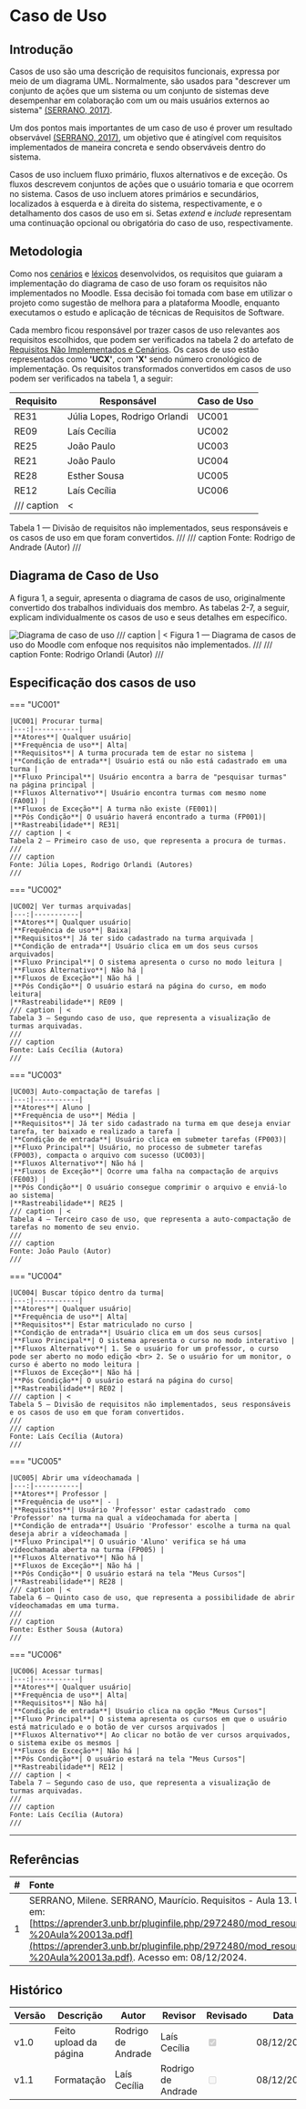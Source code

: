 # Caso de Uso

## Introdução

Casos de uso são uma descrição de requisitos funcionais, expressa por meio de um diagrama UML. Normalmente, são usados para "descrever um conjunto de ações que um sistema ou um conjunto de sistemas deve desempenhar em colaboração com um ou mais usuários externos ao sistema" [(SERRANO, 2017)](https://aprender3.unb.br/pluginfile.php/2972480/mod_resource/content/1/Requisitos%20-%20Aula%20013a.pdf).

Um dos pontos mais importantes de um caso de uso é prover um resultado observável [(SERRANO, 2017)](https://aprender3.unb.br/pluginfile.php/2972480/mod_resource/content/1/Requisitos%20-%20Aula%20013a.pdf), um objetivo que é atingível com requisitos implementados de maneira concreta e sendo observáveis dentro do sistema. 

Casos de uso incluem fluxo primário, fluxos alternativos e de exceção. Os fluxos descrevem conjuntos de ações que o usuário tomaria e que ocorrem no sistema. Casos de uso incluem atores primários e secundários, localizados à esquerda e à direita do sistema, respectivamente, e o detalhamento dos casos de uso em si. Setas *extend* e *include* representam uma continuação opcional ou obrigatória do caso de uso, respectivamente.

## Metodologia

Como nos [cenários](https://requisitos-de-software.github.io/2024.2-Moodle/Entregas/03%20-%20Modelagem/cenarios/) e [léxicos](https://requisitos-de-software.github.io/2024.2-Moodle/Entregas/03%20-%20Modelagem/lexico/) desenvolvidos, os requisitos que guiaram a implementação do diagrama de caso de uso foram os requisitos não implementados no Moodle. Essa decisão foi tomada com base em utilizar o projeto como sugestão de melhora para a plataforma Moodle, enquanto executamos o estudo e aplicação de técnicas de Requisitos de Software.

Cada membro ficou responsável por trazer casos de uso relevantes aos requisitos escolhidos, que podem ser verificados na tabela 2 do artefato de [Requisitos Não Implementados e Cenários](https://requisitos-de-software.github.io/2024.2-Moodle/Entregas/03%20-%20Modelagem/cenarios/). Os casos de uso estão representados como **'UCX'**, com **'X'** sendo número cronológico de implementação. Os requisitos transformados convertidos em casos de uso podem ser verificados na tabela 1, a seguir: 

| Requisito        |  Responsável                 | Caso de Uso                  |  
|------------------|------------------------------|------------------------------|
| RE31             | Júlia Lopes, Rodrigo Orlandi | UC001                        |
| RE09             | Laís Cecília                 | UC002                        |                  
| RE25             | João Paulo                   | UC003                        |
| RE21             | João Paulo                   | UC004                        |
| RE28             | Esther Sousa                 | UC005                        |
| RE12             | Laís Cecília                 | UC006                        |
/// caption | <
Tabela 1 — Divisão de requisitos não implementados, seus responsáveis e os casos de uso em que foram convertidos.
///
/// caption
Fonte: Rodrigo de Andrade (Autor)
///

## Diagrama de Caso de Uso

A figura 1, a seguir, apresenta o diagrama de casos de uso, originalmente convertido dos trabalhos individuais dos membro. As tabelas 2-7, a seguir, explicam individualmente os casos de uso e seus detalhes em específico.

![Diagrama de caso de uso](../../img/diagrama_ucs_v1.png)
/// caption | <
Figura 1 — Diagrama de casos de uso do Moodle com enfoque nos requisitos não implementados.
///
/// caption
Fonte: Rodrigo Orlandi (Autor)
///

## Especificação dos casos de uso


=== "UC001"

    |UC001| Procurar turma|
    |---:|-----------|
    |**Atores**| Qualquer usuário|
    |**Frequência de uso**| Alta|
    |**Requisitos**| A turma procurada tem de estar no sistema |
    |**Condição de entrada**| Usuário está ou não está cadastrado em uma turma |
    |**Fluxo Principal**| Usuário encontra a barra de "pesquisar turmas" na página principal |
    |**Fluxos Alternativo**| Usuário encontra turmas com mesmo nome (FA001) |
    |**Fluxos de Exceção**| A turma não existe (FE001)|
    |**Pós Condição**| O usuário haverá encontrado a turma (FP001)|
    |**Rastreabilidade**| RE31|
    /// caption | <
    Tabela 2 — Primeiro caso de uso, que representa a procura de turmas.
    ///
    /// caption
    Fonte: Júlia Lopes, Rodrigo Orlandi (Autores)
    ///

=== "UC002"

    |UC002| Ver turmas arquivadas|
    |---:|-----------|
    |**Atores**| Qualquer usuário|
    |**Frequência de uso**| Baixa|
    |**Requisitos**| Já ter sido cadastrado na turma arquivada |
    |**Condição de entrada**| Usuário clica em um dos seus cursos arquivados|
    |**Fluxo Principal**| O sistema apresenta o curso no modo leitura |
    |**Fluxos Alternativo**| Não há |
    |**Fluxos de Exceção**| Não há |
    |**Pós Condição**| O usuário estará na página do curso, em modo leitura|
    |**Rastreabilidade**| RE09 |
    /// caption | <
    Tabela 3 — Segundo caso de uso, que representa a visualização de turmas arquivadas.
    ///
    /// caption
    Fonte: Laís Cecília (Autora)
    ///

=== "UC003"

    |UC003| Auto-compactação de tarefas |
    |---:|-----------|
    |**Atores**| Aluno |
    |**Frequência de uso**| Média |
    |**Requisitos**| Já ter sido cadastrado na turma em que deseja enviar tarefa, ter baixado e realizado a tarefa |
    |**Condição de entrada**| Usuário clica em submeter tarefas (FP003)|
    |**Fluxo Principal**| Usuário, no processo de submeter tarefas (FP003), compacta o arquivo com sucesso (UC003)|
    |**Fluxos Alternativo**| Não há |
    |**Fluxos de Exceção**| Ocorre uma falha na compactação de arquivs (FE003) |
    |**Pós Condição**| O usuário consegue comprimir o arquivo e enviá-lo ao sistema|
    |**Rastreabilidade**| RE25 |
    /// caption | <
    Tabela 4 — Terceiro caso de uso, que representa a auto-compactação de tarefas no momento de seu envio.
    ///
    /// caption
    Fonte: João Paulo (Autor)
    ///

=== "UC004"

    |UC004| Buscar tópico dentro da turma|
    |---:|-----------|
    |**Atores**| Qualquer usuário|
    |**Frequência de uso**| Alta|
    |**Requisitos**| Estar matriculado no curso |
    |**Condição de entrada**| Usuário clica em um dos seus cursos|
    |**Fluxo Principal**| O sistema apresenta o curso no modo interativo |
    |**Fluxos Alternativo**| 1. Se o usuário for um professor, o curso pode ser aberto no modo edição <br> 2. Se o usuário for um monitor, o curso é aberto no modo leitura |
    |**Fluxos de Exceção**| Não há |
    |**Pós Condição**| O usuário estará na página do curso|
    |**Rastreabilidade**| RE02 |
    /// caption | <
    Tabela 5 — Divisão de requisitos não implementados, seus responsáveis e os casos de uso em que foram convertidos.
    ///
    /// caption
    Fonte: Laís Cecília (Autora)
    ///

=== "UC005"

    |UC005| Abrir uma vídeochamada |
    |---:|-----------|
    |**Atores**| Professor |
    |**Frequência de uso**| - |
    |**Requisitos**| Usuário 'Professor' estar cadastrado  como 'Professor' na turma na qual a vídeochamada for aberta |
    |**Condição de entrada**| Usuário 'Professor' escolhe a turma na qual deseja abrir a vídeochamada |
    |**Fluxo Principal**| O usuário 'Aluno' verifica se há uma vídeochamada aberta na turma (FP005) |
    |**Fluxos Alternativo**| Não há |
    |**Fluxos de Exceção**| Não há |
    |**Pós Condição**| O usuário estará na tela "Meus Cursos"|
    |**Rastreabilidade**| RE28 |
    /// caption | <
    Tabela 6 — Quinto caso de uso, que representa a possibilidade de abrir vídeochamadas em uma turma.
    ///
    /// caption
    Fonte: Esther Sousa (Autora)
    ///

=== "UC006"

    |UC006| Acessar turmas|
    |---:|-----------|
    |**Atores**| Qualquer usuário|
    |**Frequência de uso**| Alta|
    |**Requisitos**| Não há|
    |**Condição de entrada**| Usuário clica na opção "Meus Cursos"|
    |**Fluxo Principal**| O sistema apresenta os cursos em que o usuário está matriculado e o botão de ver cursos arquivados |
    |**Fluxos Alternativo**| Ao clicar no botão de ver cursos arquivados, o sistema exibe os mesmos |
    |**Fluxos de Exceção**| Não há |
    |**Pós Condição**| O usuário estará na tela "Meus Cursos"|
    |**Rastreabilidade**| RE12 |
    /// caption | <
    Tabela 7 — Segundo caso de uso, que representa a visualização de turmas arquivadas.
    ///
    /// caption
    Fonte: Laís Cecília (Autora)
    ///

---

## Referências

| # | Fonte|
|---|:------|
| 1 | SERRANO, Milene. SERRANO, Maurício. Requisitos - Aula 13. UnB Gama (FCTE). Disponível em: [https://aprender3.unb.br/pluginfile.php/2972480/mod_resource/content/1/Requisitos%20-%20Aula%20013a.pdf](https://aprender3.unb.br/pluginfile.php/2972480/mod_resource/content/1/Requisitos%20-%20Aula%20013a.pdf). Acesso em: 08/12/2024. |

## Histórico
| Versão | Descrição                  | Autor                           | Revisor                  |                 Revisado          | Data       |
|--------|----------------------------|---------------------------------|--------------------------|-----------------------------------|------------|
| v1.0   | Feito upload da página | Rodrigo de Andrade| Laís Cecília | <input type="checkbox" onclick="return false;" disabled checked/> | 08/12/2024 |
| v1.1   | Formatação | Laís Cecília| Rodrigo de Andrade | <input type="checkbox" onclick="return false;" disabled/> | 08/12/2024 |